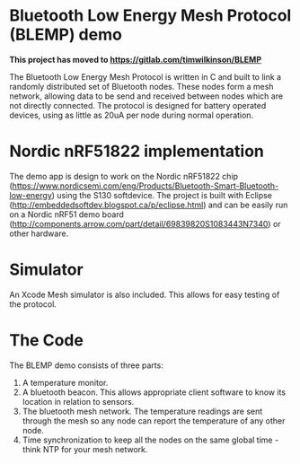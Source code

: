 # Bluetooth Low Energy Mesh Protocol (BLEMP) demo

**This project has moved to https://gitlab.com/timwilkinson/BLEMP**

The Bluetooth Low Energy Mesh Protocol is written in C and built to link a randomly distributed set of Bluetooth nodes.
These nodes form a mesh network, allowing data to be send and received between nodes which are not directly
connected. The protocol is designed for battery operated devices, using as little as 20uA per node during normal operation.

# Nordic nRF51822 implementation

The demo app is design to work on the Nordic nRF51822 chip (https://www.nordicsemi.com/eng/Products/Bluetooth-Smart-Bluetooth-low-energy) using the S130 softdevice. The project is built with Eclipse (http://embeddedsoftdev.blogspot.ca/p/eclipse.html) and can be easily run on a Nordic nRF51 demo board (http://components.arrow.com/part/detail/69839820S1083443N7340) or other hardware.

# Simulator

An Xcode Mesh simulator is also included. This allows for easy testing of the protocol.

# The Code

The BLEMP demo consists of three parts:

1. A temperature monitor.
2. A bluetooth beacon. This allows appropriate client software to know its location in relation to sensors.
3. The bluetooth mesh network. The temperature readings are sent through the mesh so any node can report
   the temperature of any other node.
4. Time synchronization to keep all the nodes on the same global time - think NTP for your mesh network.
